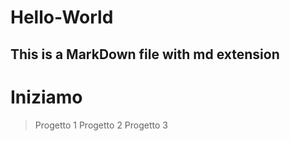 Hello-World
==
This is a MarkDown file with md extension
----------
# Iniziamo

> Progetto 1
> Progetto 2
> Progetto 3
